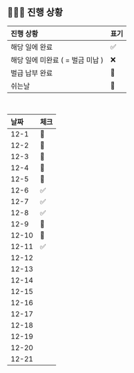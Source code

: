 ## 🧑🏻‍💻 진행 상황

| 진행 상황            | 표기  |
|:-----------------|:----|
| 해당 일에 완료      | ✅   |
| 해당 일에 미완료 ( = 벌금 미납 )    | ❌   |
| 벌급 납부 완료 | 🔺 |
| 쉬는날 | 🥳 |


<br>

| 날짜  | 체크 |
|:------|:----|
| 12-1 | 🥳 |
| 12-2 | 🥳 |
| 12-3 | 🥳 |
| 12-4 | 🔺 |
| 12-5 | 🔺 |
| 12-6 | ✅ |
| 12-7 | ✅ |
| 12-8 | ✅ |
| 12-9 | 🥳 |
| 12-10 | 🥳 |
| 12-11 | ✅ |
| 12-12 |  |
| 12-13 |  |
| 12-14 |  |
| 12-15 |  |
| 12-16 |  |
| 12-17 |  |
| 12-18 |  |
| 12-19 |  |
| 12-20 |  |
| 12-21 |  |
